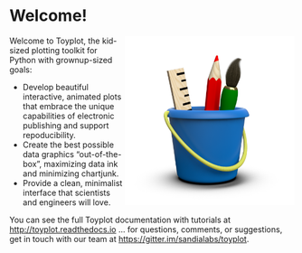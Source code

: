 # Welcome!

<img src="artwork/toyplot.png" width="300" style="float:right"/>

Welcome to Toyplot, the kid-sized plotting toolkit for Python with grownup-sized goals:

* Develop beautiful interactive, animated plots that embrace the unique capabilities of electronic publishing and support repoducibility.
* Create the best possible data graphics “out-of-the-box”, maximizing data ink and minimizing chartjunk.
* Provide a clean, minimalist interface that scientists and engineers will love.

You can see the full Toyplot documentation with tutorials at
http://toyplot.readthedocs.io ... for questions, comments, or suggestions, get
in touch with our team at https://gitter.im/sandialabs/toyplot.

